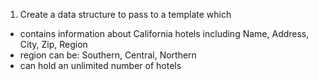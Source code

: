 1. Create a data structure to pass to a template which

- contains information about California hotels including Name, Address, City, Zip, Region
- region can be: Southern, Central, Northern
- can hold an unlimited number of hotels
